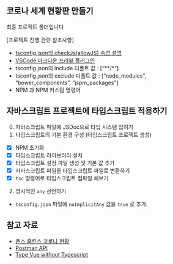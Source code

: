 ## 코로나 세계 현황판 만들기

최종 프로젝트 폴더입니다

[프로젝트 진행 관련 참조사항]

- [tsconfig.json의 checkJs(allowJS) 속성 설명](https://www.typescriptlang.org/tsconfig#checkJs)
- [VSCode 마크다운 프리뷰 플러그인](https://marketplace.visualstudio.com/items?itemName=shd101wyy.markdown-preview-enhanced)
- tsconfig.json의 include 디폴트 값 : [“**/*”]
- tsconfig.json의 exclude 디폴트 값 : [“node_modules”, “bower_components”, “jspm_packages”]
- NPM 과 NPM 커스텀 명령어

## 자바스크립트 프로젝트에 타입스크립트 적용하기

0. 자바스크립트 파일에 JSDoc으로 타입 시스템 입히기
1. 타입스크립트의 기본 환경 구성 (타입스크립트 프로젝트 생성)

- [x] NPM 초기화
- [x] 타입스크립트 라이브러리 설치
- [x] 타입스크립트 설정 파일 생성 및 기본 값 추가
- [x] 자바스크립트 파일을 타입스크립트 파일로 변환하기
- [x] `tsc` 명령어로 타입스크립트 컴파일 해보기

2. 명시적인 `any` 선언하기

- `tsconfig.json` 파일에 `noImplicitAny` 값을 `true` 로 추가.

## 참고 자료

- [존스 홉킨스 코로나 현황](https://www.arcgis.com/apps/opsdashboard/index.html#/bda7594740fd40299423467b48e9ecf6)
- [Postman API](https://documenter.getpostman.com/view/10808728/SzS8rjbc?version=latest#27454960-ea1c-4b91-a0b6-0468bb4e6712)
- [Type Vue without Typescript](https://blog.usejournal.com/type-vue-without-typescript-b2b49210f0b)
